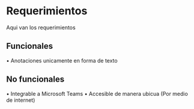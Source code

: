 # Requerimientos
Aqui van los requerimientos


## Funcionales
•	Anotaciones unicamente en forma de texto

## No funcionales
•	Integrable a Microsoft Teams
•	Accesible de manera ubicua (Por medio de internet)
